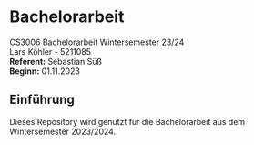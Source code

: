 # Bachelorarbeit
CS3006 Bachelorarbeit
Wintersemester 23/24\
Lars Köhler - 5211085\
**Referent:** Sebastian Süß\
**Beginn:** 01.11.2023

## Einführung
Dieses Repository wird genutzt für die Bachelorarbeit aus dem Wintersemester 2023/2024.
